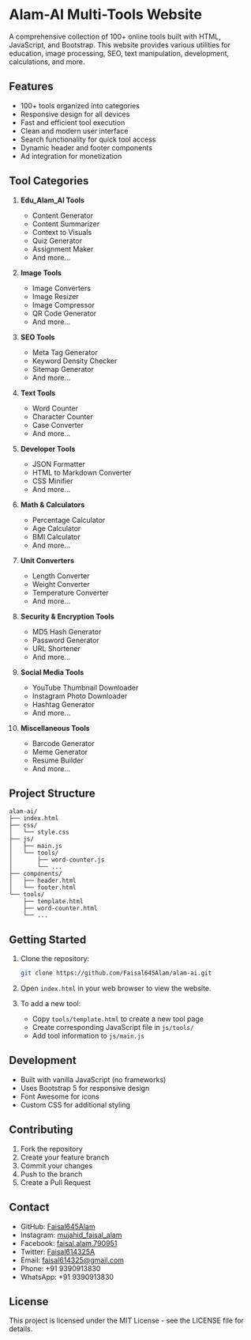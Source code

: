 # Alam-AI Multi-Tools Website

A comprehensive collection of 100+ online tools built with HTML, JavaScript, and Bootstrap. This website provides various utilities for education, image processing, SEO, text manipulation, development, calculations, and more.

## Features

- 100+ tools organized into categories
- Responsive design for all devices
- Fast and efficient tool execution
- Clean and modern user interface
- Search functionality for quick tool access
- Dynamic header and footer components
- Ad integration for monetization

## Tool Categories

1. **Edu_Alam_AI Tools**
   - Content Generator
   - Content Summarizer
   - Context to Visuals
   - Quiz Generator
   - Assignment Maker
   - And more...

2. **Image Tools**
   - Image Converters
   - Image Resizer
   - Image Compressor
   - QR Code Generator
   - And more...

3. **SEO Tools**
   - Meta Tag Generator
   - Keyword Density Checker
   - Sitemap Generator
   - And more...

4. **Text Tools**
   - Word Counter
   - Character Counter
   - Case Converter
   - And more...

5. **Developer Tools**
   - JSON Formatter
   - HTML to Markdown Converter
   - CSS Minifier
   - And more...

6. **Math & Calculators**
   - Percentage Calculator
   - Age Calculator
   - BMI Calculator
   - And more...

7. **Unit Converters**
   - Length Converter
   - Weight Converter
   - Temperature Converter
   - And more...

8. **Security & Encryption Tools**
   - MD5 Hash Generator
   - Password Generator
   - URL Shortener
   - And more...

9. **Social Media Tools**
   - YouTube Thumbnail Downloader
   - Instagram Photo Downloader
   - Hashtag Generator
   - And more...

10. **Miscellaneous Tools**
    - Barcode Generator
    - Meme Generator
    - Resume Builder
    - And more...

## Project Structure

```
alam-ai/
├── index.html
├── css/
│   └── style.css
├── js/
│   ├── main.js
│   └── tools/
│       ├── word-counter.js
│       └── ...
├── components/
│   ├── header.html
│   └── footer.html
└── tools/
    ├── template.html
    ├── word-counter.html
    └── ...
```

## Getting Started

1. Clone the repository:
   ```bash
   git clone https://github.com/Faisal645Alam/alam-ai.git
   ```

2. Open `index.html` in your web browser to view the website.

3. To add a new tool:
   - Copy `tools/template.html` to create a new tool page
   - Create corresponding JavaScript file in `js/tools/`
   - Add tool information to `js/main.js`

## Development

- Built with vanilla JavaScript (no frameworks)
- Uses Bootstrap 5 for responsive design
- Font Awesome for icons
- Custom CSS for additional styling

## Contributing

1. Fork the repository
2. Create your feature branch
3. Commit your changes
4. Push to the branch
5. Create a Pull Request

## Contact

- GitHub: [Faisal645Alam](https://github.com/Faisal645Alam)
- Instagram: [mujahid_faisal_alam](https://www.instagram.com/mujahid_faisal_alam)
- Facebook: [faisal.alam.790951](https://www.facebook.com/faisal.alam.790951)
- Twitter: [Faisal614325A](https://x.com/Faisal614325A)
- Email: faisal614325@gmail.com
- Phone: +91 9390913830
- WhatsApp: +91 9390913830

## License

This project is licensed under the MIT License - see the LICENSE file for details. 